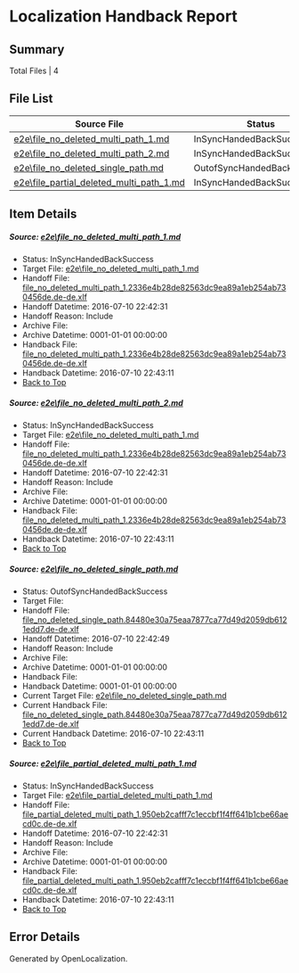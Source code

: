 # <a name='report-top'></a> Localization Handback Report

## Summary
 Total Files | 4

## File List
 Source File | Status | Details 
 ----------- | ------ | ------- 
 [e2e\file_no_deleted_multi_path_1.md](https://github.com/OpenLocalizationTestOrg/oltest/blob/eefc62c86db6a524776e4d243aa19334de81e65f/e2e/file_no_deleted_multi_path_1.md) | InSyncHandedBackSuccess | [Details](#606ce65b3c1c9f6a54271206d0142bccb48af3ee1)
 [e2e\file_no_deleted_multi_path_2.md](https://github.com/OpenLocalizationTestOrg/oltest/blob/a1975fae1dbb67415b6c329663af26a5c7589507/e2e/file_no_deleted_multi_path_2.md) | InSyncHandedBackSuccess | [Details](#606ce65b3c1c9f6a54271206d0142bccb48af3ee2)
 [e2e\file_no_deleted_single_path.md](https://github.com/OpenLocalizationTestOrg/oltest/blob/a1975fae1dbb67415b6c329663af26a5c7589507/e2e/file_no_deleted_single_path.md) | OutofSyncHandedBackSuccess | [Details](#1fab26fba33c6647cb44c017bd5de9a6b5c6c9743)
 [e2e\file_partial_deleted_multi_path_1.md](https://github.com/OpenLocalizationTestOrg/oltest/blob/eefc62c86db6a524776e4d243aa19334de81e65f/e2e/file_partial_deleted_multi_path_1.md) | InSyncHandedBackSuccess | [Details](#31e56e1891cc10b079cc5d76cc131fa65f8df07e4)

## Item Details
##### <a name='606ce65b3c1c9f6a54271206d0142bccb48af3ee1'></a> Source: [e2e\file_no_deleted_multi_path_1.md](https://github.com/OpenLocalizationTestOrg/oltest/blob/eefc62c86db6a524776e4d243aa19334de81e65f/e2e/file_no_deleted_multi_path_1.md)
* Status: InSyncHandedBackSuccess
* Target File: [e2e\file_no_deleted_multi_path_1.md](https://github.com/OpenLocalizationTestOrg/oltest-dede-fly/blob/e4254e77cb5294aa8080a9e0b4725e97873fa4dc/e2e/file_no_deleted_multi_path_1.md)
* Handoff File: [file_no_deleted_multi_path_1.2336e4b28de82563dc9ea89a1eb254ab730456de.de-de.xlf](https://github.com/OpenLocalizationTestOrg/olhandoff-e2e/blob/238bf18b231bbaba428086b5a17ba4faf9f149c0/ol-handoff/OpenLocalizationTestOrg/oltest-dede-fly/ci/mt/file_no_deleted_multi_path_1.2336e4b28de82563dc9ea89a1eb254ab730456de.de-de.xlf)
* Handoff Datetime: 2016-07-10 22:42:31
* Handoff Reason: Include
* Archive File: 
* Archive Datetime: 0001-01-01 00:00:00
* Handback File: [file_no_deleted_multi_path_1.2336e4b28de82563dc9ea89a1eb254ab730456de.de-de.xlf](https://github.com/OpenLocalizationTestOrg/olhandback-e2e/blob/4855568eaebf5310cc85c805da07b58f564f184f/ol-handback/OpenLocalizationTestOrg/oltest-dede-fly/ci/mt/file_no_deleted_multi_path_1.2336e4b28de82563dc9ea89a1eb254ab730456de.de-de.xlf)
* Handback Datetime: 2016-07-10 22:43:11
* [Back to Top](#report-top)

##### <a name='606ce65b3c1c9f6a54271206d0142bccb48af3ee2'></a> Source: [e2e\file_no_deleted_multi_path_2.md](https://github.com/OpenLocalizationTestOrg/oltest/blob/a1975fae1dbb67415b6c329663af26a5c7589507/e2e/file_no_deleted_multi_path_2.md)
* Status: InSyncHandedBackSuccess
* Target File: [e2e\file_no_deleted_multi_path_1.md](https://github.com/OpenLocalizationTestOrg/oltest-dede-fly/blob/e4254e77cb5294aa8080a9e0b4725e97873fa4dc/e2e/file_no_deleted_multi_path_1.md)
* Handoff File: [file_no_deleted_multi_path_1.2336e4b28de82563dc9ea89a1eb254ab730456de.de-de.xlf](https://github.com/OpenLocalizationTestOrg/olhandoff-e2e/blob/238bf18b231bbaba428086b5a17ba4faf9f149c0/ol-handoff/OpenLocalizationTestOrg/oltest-dede-fly/ci/mt/file_no_deleted_multi_path_1.2336e4b28de82563dc9ea89a1eb254ab730456de.de-de.xlf)
* Handoff Datetime: 2016-07-10 22:42:31
* Handoff Reason: Include
* Archive File: 
* Archive Datetime: 0001-01-01 00:00:00
* Handback File: [file_no_deleted_multi_path_1.2336e4b28de82563dc9ea89a1eb254ab730456de.de-de.xlf](https://github.com/OpenLocalizationTestOrg/olhandback-e2e/blob/4855568eaebf5310cc85c805da07b58f564f184f/ol-handback/OpenLocalizationTestOrg/oltest-dede-fly/ci/mt/file_no_deleted_multi_path_1.2336e4b28de82563dc9ea89a1eb254ab730456de.de-de.xlf)
* Handback Datetime: 2016-07-10 22:43:11
* [Back to Top](#report-top)

##### <a name='1fab26fba33c6647cb44c017bd5de9a6b5c6c9743'></a> Source: [e2e\file_no_deleted_single_path.md](https://github.com/OpenLocalizationTestOrg/oltest/blob/a1975fae1dbb67415b6c329663af26a5c7589507/e2e/file_no_deleted_single_path.md)
* Status: OutofSyncHandedBackSuccess
* Target File: 
* Handoff File: [file_no_deleted_single_path.84480e30a75eaa7877ca77d49d2059db6121edd7.de-de.xlf](https://github.com/OpenLocalizationTestOrg/olhandoff-e2e/blob/94cca65bc1ce29e80318f5dff427360a9e026c1a/ol-handoff/OpenLocalizationTestOrg/oltest-dede-fly/ci/mt/file_no_deleted_single_path.84480e30a75eaa7877ca77d49d2059db6121edd7.de-de.xlf)
* Handoff Datetime: 2016-07-10 22:42:49
* Handoff Reason: Include
* Archive File: 
* Archive Datetime: 0001-01-01 00:00:00
* Handback File: 
* Handback Datetime: 0001-01-01 00:00:00
* Current Target File: [e2e\file_no_deleted_single_path.md](https://github.com/OpenLocalizationTestOrg/oltest-dede-fly/blob/e4254e77cb5294aa8080a9e0b4725e97873fa4dc/e2e/file_no_deleted_single_path.md)
* Current Handback File: [file_no_deleted_single_path.84480e30a75eaa7877ca77d49d2059db6121edd7.de-de.xlf](https://github.com/OpenLocalizationTestOrg/olhandback-e2e/blob/4855568eaebf5310cc85c805da07b58f564f184f/ol-handback/OpenLocalizationTestOrg/oltest-dede-fly/ci/mt/file_no_deleted_single_path.84480e30a75eaa7877ca77d49d2059db6121edd7.de-de.xlf)
* Current Handback Datetime: 2016-07-10 22:43:11
* [Back to Top](#report-top)

##### <a name='31e56e1891cc10b079cc5d76cc131fa65f8df07e4'></a> Source: [e2e\file_partial_deleted_multi_path_1.md](https://github.com/OpenLocalizationTestOrg/oltest/blob/eefc62c86db6a524776e4d243aa19334de81e65f/e2e/file_partial_deleted_multi_path_1.md)
* Status: InSyncHandedBackSuccess
* Target File: [e2e\file_partial_deleted_multi_path_1.md](https://github.com/OpenLocalizationTestOrg/oltest-dede-fly/blob/e4254e77cb5294aa8080a9e0b4725e97873fa4dc/e2e/file_partial_deleted_multi_path_1.md)
* Handoff File: [file_partial_deleted_multi_path_1.950eb2cafff7c1eccbf1f4ff641b1cbe66aecd0c.de-de.xlf](https://github.com/OpenLocalizationTestOrg/olhandoff-e2e/blob/238bf18b231bbaba428086b5a17ba4faf9f149c0/ol-handoff/OpenLocalizationTestOrg/oltest-dede-fly/ci/mt/file_partial_deleted_multi_path_1.950eb2cafff7c1eccbf1f4ff641b1cbe66aecd0c.de-de.xlf)
* Handoff Datetime: 2016-07-10 22:42:31
* Handoff Reason: Include
* Archive File: 
* Archive Datetime: 0001-01-01 00:00:00
* Handback File: [file_partial_deleted_multi_path_1.950eb2cafff7c1eccbf1f4ff641b1cbe66aecd0c.de-de.xlf](https://github.com/OpenLocalizationTestOrg/olhandback-e2e/blob/4855568eaebf5310cc85c805da07b58f564f184f/ol-handback/OpenLocalizationTestOrg/oltest-dede-fly/ci/mt/file_partial_deleted_multi_path_1.950eb2cafff7c1eccbf1f4ff641b1cbe66aecd0c.de-de.xlf)
* Handback Datetime: 2016-07-10 22:43:11
* [Back to Top](#report-top)


## Error Details

Generated by OpenLocalization.
